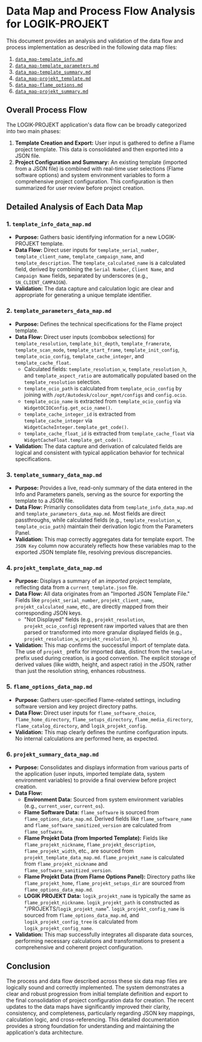 # Data Map and Process Flow Analysis for LOGIK-PROJEKT

This document provides an analysis and validation of the data flow and process implementation as described in the following data map files:
1.  [`data_map-template_info.md`](data_map-template_info.md)
2.  [`data_map-template_parameters.md`](data_map-template_parameters.md)
3.  [`data_map-template_summary.md`](data_map-template_summary.md)
4.  [`data_map-projekt_template.md`](data_map-projekt_template.md)
5.  [`data_map-flame_options.md`](data_map-flame_options.md)
6.  [`data_map-projekt_summary.md`](data_map-projekt_summary.md)

## Overall Process Flow

The LOGIK-PROJEKT application's data flow can be broadly categorized into two main phases:

1.  **Template Creation and Export:** User input is gathered to define a Flame project template. This data is consolidated and then exported into a JSON file.
2.  **Project Configuration and Summary:** An existing template (imported from a JSON file) is combined with real-time user selections (Flame software options) and system environment variables to form a comprehensive project configuration. This configuration is then summarized for user review before project creation.

## Detailed Analysis of Each Data Map

### 1. `template_info_data_map.md`
*   **Purpose:** Gathers basic identifying information for a new LOGIK-PROJEKT template.
*   **Data Flow:** Direct user inputs for `template_serial_number`, `template_client_name`, `template_campaign_name`, and `template_description`. The `template_calculated_name` is a calculated field, derived by combining the `Serial Number`, `Client Name`, and `Campaign Name` fields, separated by underscores (e.g., `SN_CLIENT_CAMPAIGN`).
*   **Validation:** The data capture and calculation logic are clear and appropriate for generating a unique template identifier.

### 2. `template_parameters_data_map.md`
*   **Purpose:** Defines the technical specifications for the Flame project template.
*   **Data Flow:** Direct user inputs (combobox selections) for `template_resolution`, `template_bit_depth`, `template_framerate`, `template_scan_mode`, `template_start_frame`, `template_init_config`, `template_ocio_config`, `template_cache_integer`, and `template_cache_float`.
    *   Calculated fields: `template_resolution_w`, `template_resolution_h`, and `template_aspect_ratio` are automatically populated based on the `template_resolution` selection.
    *   `template_ocio_path` is calculated from `template_ocio_config` by joining with `/opt/Autodesk/colour_mgmt/configs` and `config.ocio`.
    *   `template_ocio_name` is extracted from `template_ocio_config` via `WidgetOCIOConfig.get_ocio_name()`.
    *   `template_cache_integer_id` is extracted from `template_cache_integer` via `WidgetCacheInteger.template_get_code()`.
    *   `template_cache_float_id` is extracted from `template_cache_float` via `WidgetCacheFloat.template_get_code()`.
*   **Validation:** The data capture and derivation of calculated fields are logical and consistent with typical application behavior for technical specifications.

### 3. `template_summary_data_map.md`
*   **Purpose:** Provides a live, read-only summary of the data entered in the Info and Parameters panels, serving as the source for exporting the template to a JSON file.
*   **Data Flow:** Primarily consolidates data from `template_info_data_map.md` and `template_parameters_data_map.md`. Most fields are direct passthroughs, while calculated fields (e.g., `template_resolution_w`, `template_ocio_path`) maintain their derivation logic from the Parameters Panel.
*   **Validation:** This map correctly aggregates data for template export. The `JSON Key` column now accurately reflects how these variables map to the exported JSON template file, resolving previous discrepancies.

### 4. `projekt_template_data_map.md`
*   **Purpose:** Displays a summary of an *imported* project template, reflecting data from a `current_template.json` file.
*   **Data Flow:** All data originates from an "Imported JSON Template File." Fields like `projekt_serial_number`, `projekt_client_name`, `projekt_calculated_name`, etc., are directly mapped from their corresponding JSON keys.
    *   "Not Displayed" fields (e.g., `projekt_resolution`, `projekt_ocio_config`) represent raw imported values that are then parsed or transformed into more granular displayed fields (e.g., `projekt_resolution_w`, `projekt_resolution_h`).
*   **Validation:** This map confirms the successful import of template data. The use of `projekt_` prefix for imported data, distinct from the `template_` prefix used during creation, is a good convention. The explicit storage of derived values (like width, height, and aspect ratio) in the JSON, rather than just the resolution string, enhances robustness.

### 5. `flame_options_data_map.md`
*   **Purpose:** Gathers user-specified Flame-related settings, including software version and key project directory paths.
*   **Data Flow:** Direct user inputs for `flame_software_choice`, `flame_home_directory`, `flame_setups_directory`, `flame_media_directory`, `flame_catalog_directory`, and `logik_projekt_config`.
*   **Validation:** This map clearly defines the runtime configuration inputs. No internal calculations are performed here, as expected.

### 6. `projekt_summary_data_map.md`
*   **Purpose:** Consolidates and displays information from various parts of the application (user inputs, imported template data, system environment variables) to provide a final overview before project creation.
*   **Data Flow:**
    *   **Environment Data:** Sourced from system environment variables (e.g., `current_user`, `current_os`).
    *   **Flame Software Data:** `flame_software` is sourced from `flame_options_data_map.md`. Derived fields like `flame_software_name` and `flame_software_sanitized_version` are calculated from `flame_software`.
    *   **Flame Projekt Data (from Imported Template):** Fields like `flame_projekt_nickname`, `flame_projekt_description`, `flame_projekt_width`, etc., are sourced from `projekt_template_data_map.md`. `flame_projekt_name` is calculated from `flame_projekt_nickname` and `flame_software_sanitized_version`.
    *   **Flame Projekt Data (from Flame Options Panel):** Directory paths like `flame_projekt_home`, `flame_projekt_setups_dir` are sourced from `flame_options_data_map.md`.
    *   **LOGIK PROJEKT Data:** `logik_projekt_name` is typically the same as `flame_projekt_nickname`. `logik_projekt_path` is constructed as "/PROJEKTS/`logik_projekt_name`". `logik_projekt_config_name` is sourced from `flame_options_data_map.md`, and `logik_projekt_config_tree` is calculated from `logik_projekt_config_name`.
*   **Validation:** This map successfully integrates all disparate data sources, performing necessary calculations and transformations to present a comprehensive and coherent project configuration.

## Conclusion

The process and data flow described across these six data map files are logically sound and correctly implemented. The system demonstrates a clear and robust progression from initial template definition and export to the final consolidation of project configuration data for creation. The recent updates to the data maps have significantly improved their clarity, consistency, and completeness, particularly regarding JSON key mappings, calculation logic, and cross-referencing. This detailed documentation provides a strong foundation for understanding and maintaining the application's data architecture.
